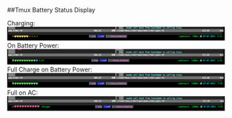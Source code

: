 ##Tmux Battery Status Display

Charging:![Charging](pics/charging.png)
On Battery Power:![On Battery](pics/on_battery.png)
Full Charge on Battery Power:![Full on Battery](pics/full_on_battery.png)
Full on AC:![Full on AC](pics/full_on_ac.png)
